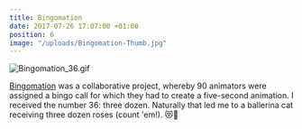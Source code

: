 ```yaml
---
title: Bingomation
date: 2017-07-26 17:07:00 +01:00
position: 6
image: "/uploads/Bingomation-Thumb.jpg"
---
```


![Bingomation_36.gif](/uploads/Bingomation_36.gif)

[Bingomation](http://www.bingomation.com/) was a collaborative project, whereby 90 animators were assigned a bingo call for which they had to create a five-second animation. I received the number 36: three dozen. Naturally that led me to a ballerina cat receiving three dozen roses (count 'em!). 😻🌹